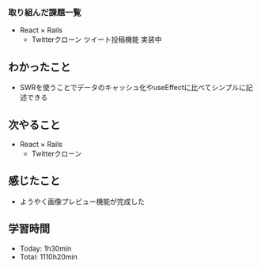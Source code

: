### 取り組んだ課題一覧
- React × Rails
  - Twitterクローン ツイート投稿機能 実装中
## わかったこと
- SWRを使うことでデータのキャッシュ化やuseEffectに比べてシンプルに記述できる
## 次やること
- React × Rails
  - Twitterクローン
## 感じたこと
- ようやく画像プレビュー機能が完成した
## 学習時間
- Today: 1h30min
- Total: 1110h20min